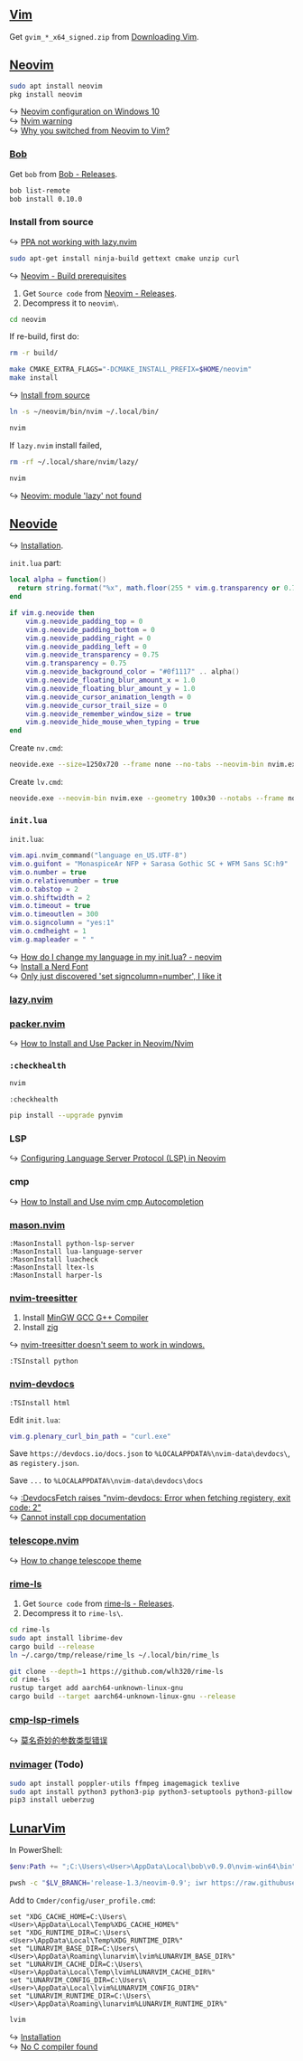 ## [Vim](https://www.vim.org)

Get `gvim_*_x64_signed.zip` from [Downloading Vim](https://www.vim.org/download.php).

## [Neovim](https://neovim.io)

```sh
sudo apt install neovim
pkg install neovim
```

↪ [Neovim configuration on Windows 10](https://jdhao.github.io/2018/11/15/neovim_configuration_windows/)  
↪ [Nvim warning](https://github.com/LunarWatcher/auto-pairs#nvim-warning)  
↪ [Why you switched from Neovim to Vim?](https://www.reddit.com/r/vim/comments/16cdbyd/why_you_switched_from_neovim_to_vim/)

### [Bob](https://github.com/MordechaiHadad/bob)

Get `bob` from [Bob - Releases](https://github.com/MordechaiHadad/bob/releases).

```sh
bob list-remote
bob install 0.10.0
```

### Install from source

<!-- --8<-- [start:ubuntu-22-arm] -->
↪ [PPA not working with lazy.nvim](https://www.reddit.com/r/neovim/comments/166fpfb/ppa_not_working_with_lazynvim/)

```sh
sudo apt-get install ninja-build gettext cmake unzip curl
```

↪ [Neovim - Build prerequisites](https://github.com/neovim/neovim/blob/master/BUILD.md#build-prerequisites)

1. Get `Source code` from [Neovim - Releases](https://github.com/neovim/neovim/releases).
2. Decompress it to `neovim\`.

```sh
cd neovim
```

If re-build, first do:

```sh
rm -r build/
```

```sh
make CMAKE_EXTRA_FLAGS="-DCMAKE_INSTALL_PREFIX=$HOME/neovim"
make install
```

↪ [Install from source](https://github.com/neovim/neovim/blob/master/INSTALL.md#install-from-source)

```sh
ln -s ~/neovim/bin/nvim ~/.local/bin/
```

```sh
nvim
```

If `lazy.nvim` install failed,

```sh
rm -rf ~/.local/share/nvim/lazy/
```

```sh
nvim
```

↪ [Neovim: module 'lazy' not found](https://stackoverflow.com/questions/77510936/neovim-module-lazy-not-found/77825709)
<!-- --8<-- [end:ubuntu-22-arm] -->

## [Neovide](https://neovide.dev)

↪ [Installation](https://neovide.dev/installation.html).

`init.lua` part:

```lua
local alpha = function()
  return string.format("%x", math.floor(255 * vim.g.transparency or 0.75))
end

if vim.g.neovide then
    vim.g.neovide_padding_top = 0
    vim.g.neovide_padding_bottom = 0
    vim.g.neovide_padding_right = 0
    vim.g.neovide_padding_left = 0
    vim.g.neovide_transparency = 0.75
    vim.g.transparency = 0.75
    vim.g.neovide_background_color = "#0f1117" .. alpha()
    vim.g.neovide_floating_blur_amount_x = 1.0
    vim.g.neovide_floating_blur_amount_y = 1.0
    vim.g.neovide_cursor_animation_length = 0
    vim.g.neovide_cursor_trail_size = 0
    vim.g.neovide_remember_window_size = true
    vim.g.neovide_hide_mouse_when_typing = true
end
```

Create `nv.cmd`:

```sh
neovide.exe --size=1250x720 --frame none --no-tabs --neovim-bin nvim.exe -- -u "init.lua" %*
```

Create `lv.cmd`:

```sh
neovide.exe --neovim-bin nvim.exe --geometry 100x30 --notabs --frame none -- -u "%LUNARVIM_BASE_DIR%\init.lua" %*
```

### `init.lua`

`init.lua`:

```lua
vim.api.nvim_command("language en_US.UTF-8")
vim.o.guifont = "MonaspiceAr NFP + Sarasa Gothic SC + WFM Sans SC:h9"
vim.o.number = true
vim.o.relativenumber = true
vim.o.tabstop = 2
vim.o.shiftwidth = 2
vim.o.timeout = true
vim.o.timeoutlen = 300
vim.o.signcolumn = "yes:1"
vim.o.cmdheight = 1
vim.g.mapleader = " "
```

↪ [How do I change my language in my init.lua? - neovim](https://vi.stackexchange.com/questions/36426/how-do-i-change-my-language-in-my-init-lua-neovim)  
↪ [Install a Nerd Font](https://www.lunarvim.org/docs/installation/post-install#install-a-nerd-font)  
↪ [Only just discovered 'set signcolumn=number', I like it](https://www.reddit.com/r/neovim/comments/neaeej/only_just_discovered_set_signcolumnnumber_i_like/)

### [lazy.nvim](https://github.com/folke/lazy.nvim)

### [packer.nvim](https://github.com/wbthomason/packer.nvim)

↪ [How to Install and Use Packer in Neovim/Nvim](https://linovox.com/install-and-use-packer-in-neovim/)

### `:checkhealth`

```sh
nvim
```

```
:checkhealth
```

```sh
pip install --upgrade pynvim
```

### LSP

↪ [Configuring Language Server Protocol (LSP) in Neovim](https://linovox.com/configuring-language-server-protocol-lsp-in-neovim/)

### cmp

↪ [How to Install and Use nvim cmp Autocompletion](https://linovox.com/install-and-use-nvim-cmp/)
<!-- ↪ [Autocomplete with nvim-cmp](https://www.jonashietala.se/blog/2024/05/26/autocomplete_with_nvim-cmp/) -->

### [mason.nvim](https://github.com/williamboman/mason.nvim)

```
:MasonInstall python-lsp-server
:MasonInstall lua-language-server
:MasonInstall luacheck
:MasonInstall ltex-ls
:MasonInstall harper-ls
```

### [nvim-treesitter](https://github.com/nvim-treesitter/nvim-treesitter)

1. Install [MinGW GCC G++ Compiler](https://techdecodetutorials.com/download/)
2. Install [zig](https://ziglang.org/)

↪ [nvim-treesitter doesn't seem to work in windows.](https://github.com/nvim-treesitter/nvim-treesitter/issues/2135)

```
:TSInstall python
```

<!-- ↪ [Let's create a Tree-sitter grammar](https://www.jonashietala.se/blog/2024/03/19/lets_create_a_tree-sitter_grammar/) -->

### [nvim-devdocs](https://github.com/luckasRanarison/nvim-devdocs)

```
:TSInstall html
```

Edit `init.lua`:

```lua
vim.g.plenary_curl_bin_path = "curl.exe"
```

Save `https://devdocs.io/docs.json` to `%LOCALAPPDATA%\nvim-data\devdocs\`, as `registery.json`.

Save `...` to `%LOCALAPPDATA%\nvim-data\devdocs\docs`

↪ [:DevdocsFetch raises "nvim-devdocs: Error when fetching registery, exit code: 2"](https://github.com/luckasRanarison/nvim-devdocs/issues/31)  
↪ [Cannot install cpp documentation](https://github.com/luckasRanarison/nvim-devdocs/issues/71)

### [telescope.nvim](https://github.com/nvim-telescope/telescope.nvim)

↪ [How to change telescope theme](https://github.com/LazyVim/LazyVim/discussions/1127)

### [rime-ls](https://github.com/wlh320/rime-ls)

1. Get `Source code` from [rime-ls - Releases](https://github.com/wlh320/rime-ls/releases).
2. Decompress it to `rime-ls\`.

```sh
cd rime-ls
sudo apt install librime-dev
cargo build --release
ln ~/.cargo/tmp/release/rime_ls ~/.local/bin/rime_ls
```

<!-- --8<-- [start:ubuntu-22-arm] -->
```sh
git clone --depth=1 https://github.com/wlh320/rime-ls
cd rime-ls
rustup target add aarch64-unknown-linux-gnu
cargo build --target aarch64-unknown-linux-gnu --release
```
<!-- --8<-- [end:ubuntu-22-arm] -->

### [cmp-lsp-rimels](https://github.com/liubianshi/cmp-lsp-rimels)

↪ [莫名奇妙的参数类型错误](https://github.com/liubianshi/cmp-lsp-rimels/issues/1)

### [nvimager](https://github.com/mbpowers/nvimager) (Todo)

```sh
sudo apt install poppler-utils ffmpeg imagemagick texlive
sudo apt install python3 python3-pip python3-setuptools python3-pillow
pip3 install ueberzug
```

## [LunarVim](https://www.lunarvim.org/)

In PowerShell:

```powershell
$env:Path += ";C:\Users\<User>\AppData\Local\bob\v0.9.0\nvim-win64\bin"
```

```sh
pwsh -c "$LV_BRANCH='release-1.3/neovim-0.9'; iwr https://raw.githubusercontent.com/LunarVim/LunarVim/release-1.3/neovim-0.9/utils/installer/install.ps1 -UseBasicParsing | iex"
```

Add to `Cmder/config/user_profile.cmd`:

```
set "XDG_CACHE_HOME=C:\Users\<User>\AppData\Local\Temp%XDG_CACHE_HOME%"
set "XDG_RUNTIME_DIR=C:\Users\<User>\AppData\Local\Temp%XDG_RUNTIME_DIR%"
set "LUNARVIM_BASE_DIR=C:\Users\<User>\AppData\Roaming\lunarvim\lvim%LUNARVIM_BASE_DIR%"
set "LUNARVIM_CACHE_DIR=C:\Users\<User>\AppData\Local\Temp\lvim%LUNARVIM_CACHE_DIR%"
set "LUNARVIM_CONFIG_DIR=C:\Users\<User>\AppData\Local\lvim%LUNARVIM_CONFIG_DIR%"
set "LUNARVIM_RUNTIME_DIR=C:\Users\<User>\AppData\Roaming\lunarvim%LUNARVIM_RUNTIME_DIR%"
```

```sh
lvim
```

↪ [Installation](https://www.lunarvim.org/docs/installation)  
↪ [No C compiler found](https://github.com/LunarVim/Neovim-from-scratch/issues/274#issuecomment-1364584526)